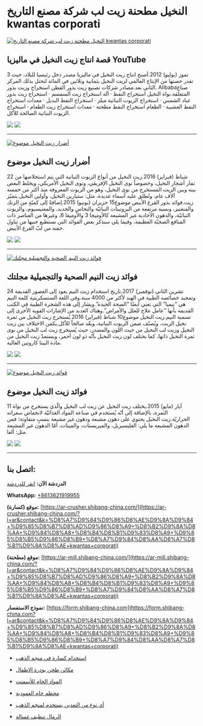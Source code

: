 # النخيل مطحنة زيت لب شركة مصنع التاريخ kwantas corporati

<a href="https://swt.shibang-china.com/?l=ar&img&k=%D8%A7%D9%84%D9%86%D8%AE%D9%8A%D9%84+%D9%85%D8%B7%D8%AD%D9%86%D8%A9+%D8%B2%D9%8A%D8%AA+%D9%84%D8%A8+%D8%B4%D8%B1%D9%83%D8%A9+%D9%85%D8%B5%D9%86%D8%B9+%D8%A7%D9%84%D8%AA%D8%A7%D8%B1%D9%8A%D8%AE+kwantas+corporati" target="_blank">![النخيل مطحنة زيت لب شركة مصنع التاريخ kwantas corporati](http://static.shibang-china.com/all-800x300/442.jpg)</a>

## قصة انتاج زيت النخيل في ماليزيا YouTube
3 تموز (يوليو) 2012.أصبح انتاج زيت النخيل في ماليزيا مصدر دخل رئيسيا للبلاد، حيث تقدر حصتها من الإنتاج العالمي لزيت النخيل بثمانية وثلاثين في المائة لتحتل بذلك المركز الثاني بعد.مصادر شركات تصنيع زيت بذور القطن استخراج وزيت بذور. Alibabaصناع المتعلقة.نواة النخيل استخراج النفط &middot; آلة استخراج زيت السمسم &middot; استخراج زيت بذور عباد الشمس &middot; استخراج الزيوت النباتية ميلز &middot; استخراج النفط البديل &middot; معدات استخراج النفط العشبية &middot; الطعام استخراج النفط مطحنة &middot; معدات استخراج زيت الطعام &middot; استخراج الزيوت النباتية الصالحة للأكل.


<a href="https://whatsapp.shibangsoft.com/WhatsApp.php" target="_blank" title="WhatsApp">![](http://static.shibang-china.com/icon/whatsapp.png)</a> <a href="https://swt.shibang-china.com/?l=ar&icon&k=%D8%A7%D9%84%D9%86%D8%AE%D9%8A%D9%84+%D9%85%D8%B7%D8%AD%D9%86%D8%A9+%D8%B2%D9%8A%D8%AA+%D9%84%D8%A8+%D8%B4%D8%B1%D9%83%D8%A9+%D9%85%D8%B5%D9%86%D8%B9+%D8%A7%D9%84%D8%AA%D8%A7%D8%B1%D9%8A%D8%AE+kwantas+corporati" target="_blank">![](http://static.shibang-china.com/icon/chat-ar.png)</a>

---

<a href="https://swt.shibang-china.com/?l=ar&img&k=%D8%A7%D9%84%D9%86%D8%AE%D9%8A%D9%84+%D9%85%D8%B7%D8%AD%D9%86%D8%A9+%D8%B2%D9%8A%D8%AA+%D9%84%D8%A8+%D8%B4%D8%B1%D9%83%D8%A9+%D9%85%D8%B5%D9%86%D8%B9+%D8%A7%D9%84%D8%AA%D8%A7%D8%B1%D9%8A%D8%AE+kwantas+corporati" target="_blank">![أضرار زيت النخيل موضوع](http://static.shibang-china.com/all-800x300/1044.jpg)</a>

## أضرار زيت النخيل موضوع
22 شباط (فبراير) 2016.زيت النخيل من أنواع الزيوت النباتية التي يتم استخلاصها من ثمار أشجار النخيل، وخصوصاً نوى النخيل الإفريقي، ونوى النخيل الأمريكي، ويخلط البعض بينه وبين الزيت المستخرج من نوى النخيل، وهو من الزيوت المعروفة منذ أكثر من خمسة آلاف عام، وتُطلق عليه أسماء عديدة، مثل: ستيارين النخيل، وأولين النخيل.يتميّز زيت.فوائد بذور القرع الأبيض موضوع15 حزيران (يونيو) 2015.إضافةً إلى كميّةٍ من الزنك والمنغنيز، ونسبة مرتفعة من البروتينات النباتيّة والنحاس والحديد، والمغنيسيوم، والزيوت النباتيّة، والدهون الأحادية غير المشبعة كالأوميجا 3 والأوميغا 6، وغيرها من العناصر ذات المنافع الصحيّة العظيمة، وفيما يلي سنذكر بعض الفوائد التي نستطيع جنيها من تناول حفنة من لبّ القرع الأبيض.


<a href="https://whatsapp.shibangsoft.com/WhatsApp.php" target="_blank" title="WhatsApp">![](http://static.shibang-china.com/icon/whatsapp.png)</a> <a href="https://swt.shibang-china.com/?l=ar&icon&k=%D8%A7%D9%84%D9%86%D8%AE%D9%8A%D9%84+%D9%85%D8%B7%D8%AD%D9%86%D8%A9+%D8%B2%D9%8A%D8%AA+%D9%84%D8%A8+%D8%B4%D8%B1%D9%83%D8%A9+%D9%85%D8%B5%D9%86%D8%B9+%D8%A7%D9%84%D8%AA%D8%A7%D8%B1%D9%8A%D8%AE+kwantas+corporati" target="_blank">![](http://static.shibang-china.com/icon/chat-ar.png)</a>

---

<a href="https://swt.shibang-china.com/?l=ar&img&k=%D8%A7%D9%84%D9%86%D8%AE%D9%8A%D9%84+%D9%85%D8%B7%D8%AD%D9%86%D8%A9+%D8%B2%D9%8A%D8%AA+%D9%84%D8%A8+%D8%B4%D8%B1%D9%83%D8%A9+%D9%85%D8%B5%D9%86%D8%B9+%D8%A7%D9%84%D8%AA%D8%A7%D8%B1%D9%8A%D8%AE+kwantas+corporati" target="_blank">![فوائد زيت النيم الصحية والتجميلية مجلتك](http://static.shibang-china.com/all-800x300/154.jpg)</a>

## فوائد زيت النيم الصحية والتجميلية مجلتك
24 تشرين الثاني (نوفمبر) 2017.تاريخ استخدام زيت النيم يعود إلى العصور القديمة وتمجيد خصائصه الطبية في الهند لأكثر من 4000 سنة.وفي اللغة السنسكريتية كلمة النيم هي “نيمبا” التي تعني أيضًا “الصحة الجيدة”.ويشار إلى هذه الشجرة الطبية في الكتب القديمة بأنها “عامل علاج للعلل والأمراض”.وهناك العديد من الإشارات القوية الأخرى إلى تسمية النيم.زيت النخيل موضوع10 شباط (فبراير) 2016.يُستخرج زيت النخيل من ثمرة نخيل الزيت، ويُصنّف ضمن الزيوت النباتية، ويعّد صالحاً للأكل.يكمن الاختلاف بين زيت النخيل وزيت لب النخيل من حيث اللون والمصدر، حيث يُستخرج زيت لب النخيل من نوى ثمرة النخيل ذاتها، كما يختلف لون زيت النخيل بأنّه ذو لون أحمر، ويستمدّ زيت النخيل من مادة البيتا كاروتين العالية.


<a href="https://whatsapp.shibangsoft.com/WhatsApp.php" target="_blank" title="WhatsApp">![](http://static.shibang-china.com/icon/whatsapp.png)</a> <a href="https://swt.shibang-china.com/?l=ar&icon&k=%D8%A7%D9%84%D9%86%D8%AE%D9%8A%D9%84+%D9%85%D8%B7%D8%AD%D9%86%D8%A9+%D8%B2%D9%8A%D8%AA+%D9%84%D8%A8+%D8%B4%D8%B1%D9%83%D8%A9+%D9%85%D8%B5%D9%86%D8%B9+%D8%A7%D9%84%D8%AA%D8%A7%D8%B1%D9%8A%D8%AE+kwantas+corporati" target="_blank">![](http://static.shibang-china.com/icon/chat-ar.png)</a>

---

<a href="https://swt.shibang-china.com/?l=ar&img&k=%D8%A7%D9%84%D9%86%D8%AE%D9%8A%D9%84+%D9%85%D8%B7%D8%AD%D9%86%D8%A9+%D8%B2%D9%8A%D8%AA+%D9%84%D8%A8+%D8%B4%D8%B1%D9%83%D8%A9+%D9%85%D8%B5%D9%86%D8%B9+%D8%A7%D9%84%D8%AA%D8%A7%D8%B1%D9%8A%D8%AE+kwantas+corporati" target="_blank">![فوائد زيت النخيل موضوع](http://static.shibang-china.com/all-800x300/125.jpg)</a>

## فوائد زيت النخيل موضوع
11 أيار (مايو) 2015.يختلف زيت النخيل عن زيت لب النخيل والّذي يستخرج من نواة الثمرة، بالإضافة إلى أنّه يُستخدم في صناعة المواد الغذائيّة لانخفاض سعراته الحراريّة.زيت النخيل يحتوي على دهون مشبعة ودهون غير مشبعة بنسبٍ متفاوتة؛ فمن الدهون المشبعة ما يلي: الغليسيريل، والميريستات، والميتات، أمّا الدهون غير المشبعة مثل: ألفا.

<a href="https://whatsapp.shibangsoft.com/WhatsApp.php" target="_blank" title="WhatsApp">![](http://static.shibang-china.com/icon/whatsapp.png)</a> <a href="https://swt.shibang-china.com/?l=ar&icon&k=%D8%A7%D9%84%D9%86%D8%AE%D9%8A%D9%84+%D9%85%D8%B7%D8%AD%D9%86%D8%A9+%D8%B2%D9%8A%D8%AA+%D9%84%D8%A8+%D8%B4%D8%B1%D9%83%D8%A9+%D9%85%D8%B5%D9%86%D8%B9+%D8%A7%D9%84%D8%AA%D8%A7%D8%B1%D9%8A%D8%AE+kwantas+corporati" target="_blank">![](http://static.shibang-china.com/icon/chat-ar.png)</a>

---
## اتصل بنا:

**الدردشة الآن:** [انقر للدردشة](https://swt.shibang-china.com?l=ar&contact&k=%D8%A7%D9%84%D9%86%D8%AE%D9%8A%D9%84+%D9%85%D8%B7%D8%AD%D9%86%D8%A9+%D8%B2%D9%8A%D8%AA+%D9%84%D8%A8+%D8%B4%D8%B1%D9%83%D8%A9+%D9%85%D8%B5%D9%86%D8%B9+%D8%A7%D9%84%D8%AA%D8%A7%D8%B1%D9%8A%D8%AE+kwantas+corporati)

**WhatsApp:**  [+8613621919955](https://whatsapp.shibangsoft.com/WhatsApp.php)

**موقع (كسارة):** [https://ar-crusher.shibang-china.com/](https://ar-crusher.shibang-china.com/?l=ar&contact&k=%D8%A7%D9%84%D9%86%D8%AE%D9%8A%D9%84+%D9%85%D8%B7%D8%AD%D9%86%D8%A9+%D8%B2%D9%8A%D8%AA+%D9%84%D8%A8+%D8%B4%D8%B1%D9%83%D8%A9+%D9%85%D8%B5%D9%86%D8%B9+%D8%A7%D9%84%D8%AA%D8%A7%D8%B1%D9%8A%D8%AE+kwantas+corporati)

**موقع (مطحنة):** [https://ar-mill.shibang-china.com/](https://ar-mill.shibang-china.com/?l=ar&contact&k=%D8%A7%D9%84%D9%86%D8%AE%D9%8A%D9%84+%D9%85%D8%B7%D8%AD%D9%86%D8%A9+%D8%B2%D9%8A%D8%AA+%D9%84%D8%A8+%D8%B4%D8%B1%D9%83%D8%A9+%D9%85%D8%B5%D9%86%D8%B9+%D8%A7%D9%84%D8%AA%D8%A7%D8%B1%D9%8A%D8%AE+kwantas+corporati)

**نموذج الاستفسار:** [https://form.shibang-china.com](https://form.shibang-china.com?l=ar&contact&k=%D8%A7%D9%84%D9%86%D8%AE%D9%8A%D9%84+%D9%85%D8%B7%D8%AD%D9%86%D8%A9+%D8%B2%D9%8A%D8%AA+%D9%84%D8%A8+%D8%B4%D8%B1%D9%83%D8%A9+%D9%85%D8%B5%D9%86%D8%B9+%D8%A7%D9%84%D8%AA%D8%A7%D8%B1%D9%8A%D8%AE+kwantas+corporati)

* [استخدام كسارة في منجم الذهب](../23/%D8%A7%D8%B3%D8%AA%D8%AE%D8%AF%D8%A7%D9%85%20%D9%83%D8%B3%D8%A7%D8%B1%D8%A9%20%D9%81%D9%8A%20%D9%85%D9%86%D8%AC%D9%85%20%D8%A7%D9%84%D8%B0%D9%87%D8%A8.md)

* [مكائن طحن بودرة الاطفال](../21/%D9%85%D9%83%D8%A7%D8%A6%D9%86%20%D8%B7%D8%AD%D9%86%20%D8%A8%D9%88%D8%AF%D8%B1%D8%A9%20%D8%A7%D9%84%D8%A7%D8%B7%D9%81%D8%A7%D9%84.md)

* [المواد الخام للأسمنت](../21/%D8%A7%D9%84%D9%85%D9%88%D8%A7%D8%AF%20%D8%A7%D9%84%D8%AE%D8%A7%D9%85%20%D9%84%D9%84%D8%A3%D8%B3%D9%85%D9%86%D8%AA.md)

* [محطم خام العمودية](../23/%D9%85%D8%AD%D8%B7%D9%85%20%D8%AE%D8%A7%D9%85%20%D8%A7%D9%84%D8%B9%D9%85%D9%88%D8%AF%D9%8A%D8%A9.md)

* [أي نوع من التعدين يستخدم لمنجم الذهب](../23/%D8%A3%D9%8A%20%D9%86%D9%88%D8%B9%20%D9%85%D9%86%20%D8%A7%D9%84%D8%AA%D8%B9%D8%AF%D9%8A%D9%86%20%D9%8A%D8%B3%D8%AA%D8%AE%D8%AF%D9%85%20%D9%84%D9%85%D9%86%D8%AC%D9%85%20%D8%A7%D9%84%D8%B0%D9%87%D8%A8.md)

* [الرمال تنظيف غسالة](../24/%D8%A7%D9%84%D8%B1%D9%85%D8%A7%D9%84%20%D8%AA%D9%86%D8%B8%D9%8A%D9%81%20%D8%BA%D8%B3%D8%A7%D9%84%D8%A9.md)